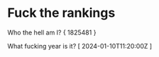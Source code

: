 # Fuck the rankings

Who the hell am I?
{ 1825481 }

What fucking year is it?
[ 2024-01-10T11:20:00Z ]
